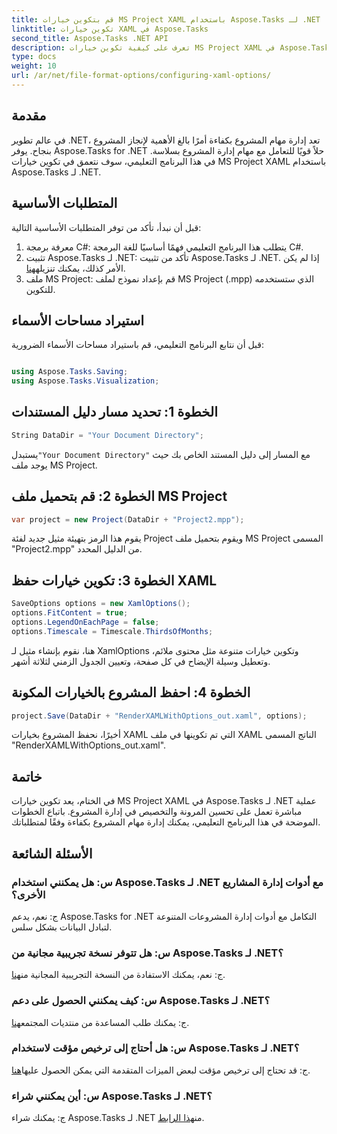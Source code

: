 ```yaml
---
title: قم بتكوين خيارات MS Project XAML باستخدام Aspose.Tasks لـ .NET
linktitle: تكوين خيارات XAML في Aspose.Tasks
second_title: Aspose.Tasks .NET API
description: تعرف على كيفية تكوين خيارات MS Project XAML في Aspose.Tasks لـ .NET. تعزيز مرونة إدارة المشروع والتخصيص من خلال إرشادات خطوة بخطوة.
type: docs
weight: 10
url: /ar/net/file-format-options/configuring-xaml-options/
---
```

## مقدمة
في عالم تطوير .NET، تعد إدارة مهام المشروع بكفاءة أمرًا بالغ الأهمية لإنجاز المشروع بنجاح. يوفر Aspose.Tasks for .NET حلاً قويًا للتعامل مع مهام إدارة المشروع بسلاسة. في هذا البرنامج التعليمي، سوف نتعمق في تكوين خيارات MS Project XAML باستخدام Aspose.Tasks لـ .NET. 
## المتطلبات الأساسية
قبل أن نبدأ، تأكد من توفر المتطلبات الأساسية التالية:
1. معرفة برمجة C#: يتطلب هذا البرنامج التعليمي فهمًا أساسيًا للغة البرمجة C#.
2.  تثبيت Aspose.Tasks لـ .NET: تأكد من تثبيت Aspose.Tasks لـ .NET. إذا لم يكن الأمر كذلك، يمكنك تنزيله[هنا](https://releases.aspose.com/tasks/net/).
3. ملف MS Project: قم بإعداد نموذج لملف MS Project (.mpp) الذي ستستخدمه للتكوين.
## استيراد مساحات الأسماء
قبل أن نتابع البرنامج التعليمي، قم باستيراد مساحات الأسماء الضرورية:
```csharp

using Aspose.Tasks.Saving;
using Aspose.Tasks.Visualization;
```
## الخطوة 1: تحديد مسار دليل المستندات
```csharp
String DataDir = "Your Document Directory";
```
 يستبدل`"Your Document Directory"` مع المسار إلى دليل المستند الخاص بك حيث يوجد ملف MS Project.
## الخطوة 2: قم بتحميل ملف MS Project
```csharp
var project = new Project(DataDir + "Project2.mpp");
```
يقوم هذا الرمز بتهيئة مثيل جديد لفئة Project ويقوم بتحميل ملف MS Project المسمى "Project2.mpp" من الدليل المحدد.
## الخطوة 3: تكوين خيارات حفظ XAML
```csharp
SaveOptions options = new XamlOptions();
options.FitContent = true;
options.LegendOnEachPage = false;
options.Timescale = Timescale.ThirdsOfMonths;
```
هنا، نقوم بإنشاء مثيل لـ XamlOptions وتكوين خيارات متنوعة مثل محتوى ملائم، وتعطيل وسيلة الإيضاح في كل صفحة، وتعيين الجدول الزمني لثلاثة أشهر.
## الخطوة 4: احفظ المشروع بالخيارات المكونة
```csharp
project.Save(DataDir + "RenderXAMLWithOptions_out.xaml", options);
```
أخيرًا، نحفظ المشروع بخيارات XAML التي تم تكوينها في ملف XAML الناتج المسمى "RenderXAMLWithOptions_out.xaml".
## خاتمة
في الختام، يعد تكوين خيارات MS Project XAML في Aspose.Tasks لـ .NET عملية مباشرة تعمل على تحسين المرونة والتخصيص في إدارة المشروع. باتباع الخطوات الموضحة في هذا البرنامج التعليمي، يمكنك إدارة مهام المشروع بكفاءة وفقًا لمتطلباتك.

## الأسئلة الشائعة

### س: هل يمكنني استخدام Aspose.Tasks لـ .NET مع أدوات إدارة المشاريع الأخرى؟

ج: نعم، يدعم Aspose.Tasks for .NET التكامل مع أدوات إدارة المشروعات المتنوعة لتبادل البيانات بشكل سلس.

### س: هل تتوفر نسخة تجريبية مجانية من Aspose.Tasks لـ .NET؟

 ج: نعم، يمكنك الاستفادة من النسخة التجريبية المجانية من[هنا](https://releases.aspose.com/).

### س: كيف يمكنني الحصول على دعم Aspose.Tasks لـ .NET؟

 ج: يمكنك طلب المساعدة من منتديات المجتمع[هنا](https://forum.aspose.com/c/tasks/15).

### س: هل أحتاج إلى ترخيص مؤقت لاستخدام Aspose.Tasks لـ .NET؟

 ج: قد تحتاج إلى ترخيص مؤقت لبعض الميزات المتقدمة التي يمكن الحصول عليها[هنا](https://purchase.aspose.com/temporary-license/).

### س: أين يمكنني شراء Aspose.Tasks لـ .NET؟

 ج: يمكنك شراء Aspose.Tasks لـ .NET من[هذا الرابط](https://purchase.aspose.com/buy).